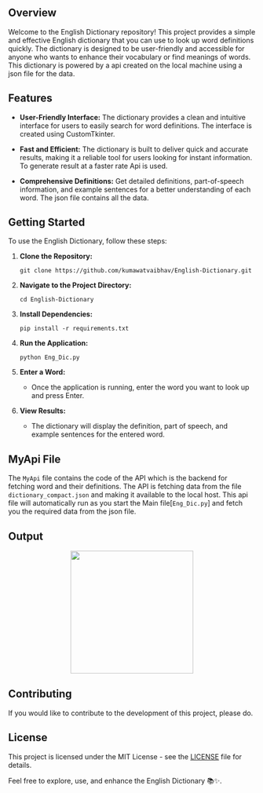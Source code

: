 ## Overview

Welcome to the English Dictionary repository! This project provides a simple and effective English dictionary that you can use to look up word definitions quickly. The dictionary is designed to be user-friendly and accessible for anyone who wants to enhance their vocabulary or find meanings of words. This dictionary is powered by a api created on the local machine using a json file for the data.

## Features

- **User-Friendly Interface:** The dictionary provides a clean and intuitive interface for users to easily search for word definitions. The interface is created using CustomTkinter.

- **Fast and Efficient:** The dictionary is built to deliver quick and accurate results, making it a reliable tool for users looking for instant information. To generate result at a faster rate Api is used.

- **Comprehensive Definitions:** Get detailed definitions, part-of-speech information, and example sentences for a better understanding of each word. The json file contains all the data.

## Getting Started

To use the English Dictionary, follow these steps:

1. **Clone the Repository:**
   ```
   git clone https://github.com/kumawatvaibhav/English-Dictionary.git
   ```

2. **Navigate to the Project Directory:**
   ```
   cd English-Dictionary
   ```

3. **Install Dependencies:**
   ```
   pip install -r requirements.txt
   ```

4. **Run the Application:**
   ```
   python Eng_Dic.py
   ```

5. **Enter a Word:**
   - Once the application is running, enter the word you want to look up and press Enter.

6. **View Results:**
   - The dictionary will display the definition, part of speech, and example sentences for the entered word.

## MyApi File

The `MyApi` file contains the code of the API which is the backend for fetching word and their definitions. The API is fetching data from the file `dictionary_compact.json` and making it available to the local host. This api file will automatically run as you start the Main file[`Eng_Dic.py`] and fetch you the required data from the json file.

## Output
<p align="middle">
  <img src="./image.png" width="250" />
</p>

## Contributing

If you would like to contribute to the development of this project, please do.

## License

This project is licensed under the MIT License - see the [LICENSE](LICENSE) file for details.

Feel free to explore, use, and enhance the English Dictionary 📚✨.
